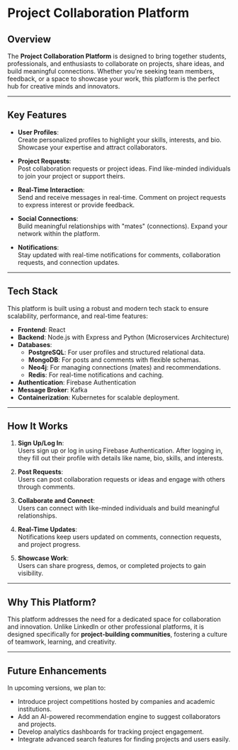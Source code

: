 # **Project Collaboration Platform**

## **Overview**

The **Project Collaboration Platform** is designed to bring together students, professionals, and enthusiasts to collaborate on projects, share ideas, and build meaningful connections. Whether you're seeking team members, feedback, or a space to showcase your work, this platform is the perfect hub for creative minds and innovators.

---

## **Key Features**
- **User Profiles**:  
  Create personalized profiles to highlight your skills, interests, and bio. Showcase your expertise and attract collaborators.

- **Project Requests**:  
  Post collaboration requests or project ideas. Find like-minded individuals to join your project or support theirs.

- **Real-Time Interaction**:  
  Send and receive messages in real-time. Comment on project requests to express interest or provide feedback.

- **Social Connections**:  
  Build meaningful relationships with "mates" (connections). Expand your network within the platform.

- **Notifications**:  
  Stay updated with real-time notifications for comments, collaboration requests, and connection updates.

---

## **Tech Stack**
This platform is built using a robust and modern tech stack to ensure scalability, performance, and real-time features:

- **Frontend**: React  
- **Backend**: Node.js with Express and Python (Microservices Architecture)  
- **Databases**:  
  - **PostgreSQL**: For user profiles and structured relational data.  
  - **MongoDB**: For posts and comments with flexible schemas.  
  - **Neo4j**: For managing connections (mates) and recommendations.  
  - **Redis**: For real-time notifications and caching.  
- **Authentication**: Firebase Authentication  
- **Message Broker**: Kafka  
- **Containerization**: Kubernetes for scalable deployment.

---

## **How It Works**
1. **Sign Up/Log In**:  
   Users sign up or log in using Firebase Authentication. After logging in, they fill out their profile with details like name, bio, skills, and interests.

2. **Post Requests**:  
   Users can post collaboration requests or ideas and engage with others through comments.

3. **Collaborate and Connect**:  
   Users can connect with like-minded individuals and build meaningful relationships.

4. **Real-Time Updates**:  
   Notifications keep users updated on comments, connection requests, and project progress.

5. **Showcase Work**:  
   Users can share progress, demos, or completed projects to gain visibility.

---

## **Why This Platform?**
This platform addresses the need for a dedicated space for collaboration and innovation. Unlike LinkedIn or other professional platforms, it is designed specifically for **project-building communities**, fostering a culture of teamwork, learning, and creativity.

---

## **Future Enhancements**
In upcoming versions, we plan to:
- Introduce project competitions hosted by companies and academic institutions.  
- Add an AI-powered recommendation engine to suggest collaborators and projects.  
- Develop analytics dashboards for tracking project engagement.  
- Integrate advanced search features for finding projects and users easily.


